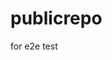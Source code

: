 # publicrepo
for e2e test































































































































































































































































































































































































































































































































































































































































































































































































































































































































































































































































































































































































































































































































































































































































































































































































































































































































































































































































































































































































































































































































































































































































































































































































































































































































































































































































































































































































































































































































































































































































































































































































































































































































































































































































































































































































































































































































































































































































































































































































































































































































































































































































































































































































































































































































































































































































































































































































































































































































































































































